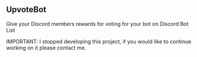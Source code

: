 ## UpvoteBot
Give your Discord members rewards for voting for your bot on Discord Bot List

IMPORTANT: I stopped developing this project, if you would like to continue working on it please contact me.
